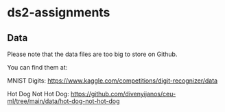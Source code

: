 # ds2-assignments

## Data

Please note that the data files are too big to store on Github.

You can find them at:

MNIST Digits: https://www.kaggle.com/competitions/digit-recognizer/data

Hot Dog Not Hot Dog: https://github.com/divenyijanos/ceu-ml/tree/main/data/hot-dog-not-hot-dog

